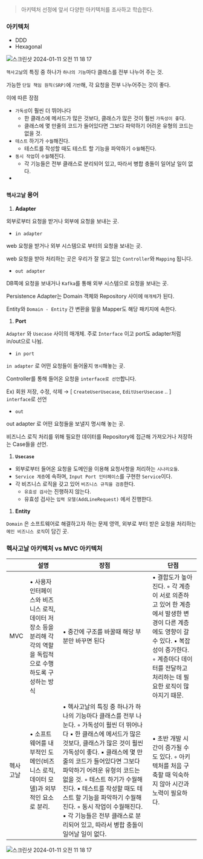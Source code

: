 > 아키텍처 선정에 앞서 다양한 아키텍처를 조사하고 학습한다.
>

### 아키텍처

- DDD
- Hexagonal

![스크린샷 2024-01-11 오전 11 18 17](https://github.com/oslob99/kotlin-hexagonal/assets/126937987/76a4e71b-37bb-41e7-8fea-22b1223bf64f)


`헥사고날`의 특징 중 하나가 `하나의 기능`마다 클래스를 전부 나누어 주는 것.

가능한 `단일 책임 원칙(SRP)`에 `기반`해, 각 요청을 전부 나누어주는 것이 좋다.

이에 따른 장점

- `가독성`이 훨씬 더 뛰어나다
    - 한 클래스에 메서드가 많은 것보다, 클래스가 많은 것이 훨씬 `가독성이 좋`다.
    - 클래스에 몇 만줄의 코드가 들어있다면 그보다 파악하기 어려운 유형의 코드는 없을 것.
- `테스트` 하기가 `수월`해진다.
    - 테스트를 작성할 때도 테스트 할 기능을 파악하기 `수월`해진다.
- `동시 작업`이 `수월`해진다.
    - 각 기능들은 전부 클래스로 분리되어 있고, 따라서 병합 충돌이 일어날 일이 없다.
-

### `헥사고날` 용어

1. **Adapter**

외부로부터 요청을 받거나 외부에 요청을 보내는 곳.

- `in adapter`

web 요청을 받거나 외부 시스템으로 부터의 요청을 보내는 곳.

web 요청을 받아 처리하는 곳은 우리가 잘 알고 있는 `Controller`와 `Mapping` 됩니다.

- `out adapter`

DB쪽에 요청을 보내거나 `Kafka`를 통해 외부 시스템으로 요청을 보내는 곳.

Persistence Adapter는 Domain 객체와 Repository 사이에 `매개체`가 된다.

Entity와 `Domain - Entity` 간 변환을 말을 Mapper도 해당 패키지에 속한다.

1. **Port**

`Adapter` 와 `Usecase` 사이의 매개체. 주로 `Interface` 이고 port도 adapter처럼 in/out으로 나뉨.

- `in port`

`in adapter` 로 어떤 요청들이 들어올지 `명시`해놓는 곳.

Controller를 통해 들어온 요청을 `interface로 선언`합니다.

Ex) 회원 저장, 수정, 삭제 → [ `CreateUserUsecase`, `EditUserUsecase`  .. ] `interface`로 선언

- `out`

out adapter 로 어떤 요청들을 보낼지 명시해 놓는 곳.

비즈니스 로직 처리를 위해 필요한 데이터를 Repository에 접근해 가져오거나 저장하는 Case들을 선언.

1. **`Usecase`**
- 외부로부터 들어온 요청을 도메인을 이용해 요청사항을 처리하는 `시나리오들`.
- `Service 계층`에 속하며, `Input Port 인터페이스`를 구현한 `Service`이다.
- 각 비즈니스 로직을 갖고 있어 `비즈니스 규칙을 검증`한다.
    - `유효성 검사`는 진행하지 않는다.
    - 유효성 검사는 `입력 모델(AddLineRequest)` 에서 진행한다.

1. **Entity**

`Domain` 은 소프트웨어로 해결하고자 하는 문제 영역, 외부로 부터 받은 요청을 처리하는 `메인 비즈니스 로직`이 담긴 곳.

### 헥사고날 **아키텍처** vs **MVC 아키텍처**

|       | 설명                                                                                                            | 장점                                                                                                                  | 단점                                                                                        |
|-------|-----------------------------------------------------------------------------------------------------------------|-----------------------------------------------------------------------------------------------------------------------|---------------------------------------------------------------------------------------------|
| MVC   | • 사용자 인터페이스와 비즈니스 로직, 데이터 저장소 등을 분리해 각각의 역할을 독립적으로 수행하도록 구성하는 방식  | • 중간에 구조를 바꿀때 해당 부분만 바꾸면 된다                                                                         | • 결합도가 높아진다. ◦ 각 계층이 서로 의존하고 있어 한 계층에서 발생한 변경이 다른 계층에도 영향이 갈 수 있다. • 복잡성이 증가한다. ◦ 계층마다 데이터를 전달하고 처리하는 데 필요한 로직이 많아지기 때문. |
| 헥사고날 | • 소프트웨어를 내부적인 도메인(비즈니스 로직, 데이터 모델)과 외부적인 요소로 분리.                             | • 헥사고날의 특징 중 하나가 하나의 기능마다 클래스를 전부 나눈다. ◦ 가독성이 훨씬 더 뛰어나다 ▪ 한 클래스에 메서드가 많은 것보다, 클래스가 많은 것이 훨씬 가독성이 좋다. ▪ 클래스에 몇 만줄의 코드가 들어있다면 그보다 파악하기 어려운 유형의 코드는 없을 것. ◦ 테스트 하기가 수월해진다. ▪ 테스트를 작성할 때도 테스트 할 기능을 파악하기 수월해진다. ◦ 동시 작업이 수월해진다. ▪ 각 기능들은 전부 클래스로 분리되어 있고, 따라서 병합 충돌이 일어날 일이 없다. | • 초반 개발 시간이 증가될 수도 있다. ◦ 아키텍처를 처음 구축할 때 익숙하지 않아 시간과 노력이 필요하다.                    |


![스크린샷 2024-01-11 오전 11 18 17](https://github.com/oslob99/kotlin-hexagonal/assets/126937987/76a4e71b-37bb-41e7-8fea-22b1223bf64f)
